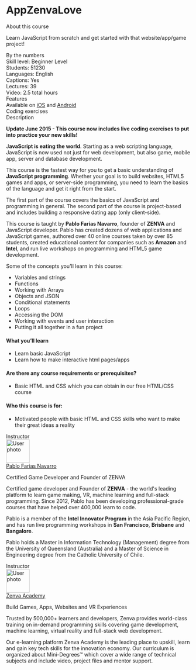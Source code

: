# AppZenvaLove

<div><div class="course-overview--container--2OKKD" data-purpose="dashboard-overview-container"><div class="course-overview--heading--290FL" data-purpose="course-headline"><div class="font-heading-lg mb-space-sm">About this course</div><p>Learn JavaScript from scratch and get started with that website/app/game project!</p></div><div class="course-overview--grid-row--1nKqQ"><div>By the numbers</div><div data-purpose="course-main-stats"><div>Skill level: Beginner Level</div><div>Students: 51230</div><div>Languages: English</div><div>Captions: Yes</div></div><div data-purpose="course-additional-stats"><div>Lectures: 39</div><div>Video: 2.5 total hours</div></div></div><div class="course-overview--grid-row--1nKqQ course-overview--course-features--2fF12" data-purpose="course-features"><div>Features</div><div class="course-overview--wide--37Lev"><span>Available on <a href="https://udemy.app.link/SBGVmAoUP9" target="_blank" rel="noopener noreferrer">iOS</a> and <a href="https://udemy.app.link/SBGVmAoUP9" target="_blank" rel="noopener noreferrer">Android</a></span><div>Coding exercises</div></div></div><div class="course-overview--grid-row--1nKqQ"><div>Description</div><div class="course-overview--wide--37Lev course-overview--description--2m1iq" data-purpose="course-description"><div data-purpose="safely-set-inner-html:trusted-html:content"><p><strong>Update June 2015  - This course now includes live coding exercises to put into practice your new skills!</strong></p><p>J<strong>avaScript is eating the world</strong>. Starting as a web scripting language, JavaScript is now used not just for web development, but also game, mobile app, server and database development.</p><p>This course is the fastest way for you to get a basic understanding of <strong>JavaScript programming</strong>. Whether your goal is to build websites, HTML5 games and apps, or server-side programming, you need to learn the basics of the language and get it right from the start.</p><p>The first part of the course covers the basics of JavaScript and programming in general. The second part of the course is project-based and includes building a responsive dating app (only client-side).</p><p>This course is taught by <strong>Pablo Farias Navarro</strong>, founder of <strong>ZENVA</strong> and JavaScript developer. Pablo has created dozens of web applications and JavaScript games, authored over 40 online courses taken by over 85 students, created educational content for companies such as <strong>Amazon</strong> and <strong>Intel</strong>, and run live workshops on programming and HTML5 game development.</p><p>Some of the concepts you'll learn in this course:</p><ul><li>Variables and strings</li><li>Functions</li><li>Working with Arrays</li><li>Objects and JSON</li><li>Conditional statements</li><li>Loops</li><li>Accessing the DOM</li><li>Working with events and user interaction</li><li>Putting it all together in a fun project</li></ul></div><h4>What you’ll learn</h4><ul><li>Learn basic JavaScript</li><li>Learn how to make interactive html pages/apps</li></ul><h4>Are there any course requirements or prerequisites?</h4><ul><li>Basic HTML and CSS which you can obtain in our free HTML/CSS course</li></ul><h4>Who this course is for:</h4><ul><li>Motivated people with basic HTML and CSS skills who want to make their great ideas a reality</li></ul></div></div><div class="course-overview--grid-row--1nKqQ"><div>Instructor</div><div class="course-overview--wide--37Lev"><div class="instructor-profile--header-row--n0Prm"><img alt="User photo" aria-label="User photo" class="user-avatar user-avatar--image" data-purpose="user-avatar" height="64" width="64" src="https://img-a.udemycdn.com/user/200_H/201592_beaa_5.jpg"><div class="instructor-profile--title-wrapper--2V1u6"><div class="instructor-profile--title--1rlDt"><a href="/user/pablofariasnavarro/" data-purpose="instructor-url">Pablo Farias Navarro</a></div><p>Certified Game Developer and Founder of ZENVA</p></div></div><div class="instructor-profile--social-links-row--14uvr"><a href="https://twitter.com/ZenvaTweets" class="instructor-profile--social-profile-btn--fs2ve" target="_blank" rel="noopener noreferrer nofollow"><span aria-label="Twitter" class="udi udi-twitter"></span></a><a href="https://www.facebook.com/ZenvaDev" class="instructor-profile--social-profile-btn--fs2ve" target="_blank" rel="noopener noreferrer nofollow"><span aria-label="Facebook" class="udi udi-facebook"></span></a><a href="https://linkedin.com/company/zenva/" class="instructor-profile--social-profile-btn--fs2ve" target="_blank" rel="noopener noreferrer nofollow"><span aria-label="LinkedIn" class="udi udi-linkedin"></span></a><a href="https://www.youtube.com/c/zenva" class="instructor-profile--social-profile-btn--fs2ve" target="_blank" rel="noopener noreferrer nofollow"><span aria-label="YouTube" class="udi udi-youtube"></span></a><a href="http://www.zenva.com" class="instructor-profile--social-profile-btn--fs2ve" target="_blank" rel="noopener noreferrer nofollow"><span aria-label="Personal website" class="udi udi-globe"></span></a></div><div class="instructor-profile--description--vCsKv"><div data-purpose="safely-set-inner-html:trusted-html:content"><p>Certified game developer and Founder of <strong>ZENVA</strong> - the world's leading platform to learn game making, VR, machine learning and full-stack programming. Since 2012, Pablo has been developing professional-grade courses that have helped over 400,000 learn to code.</p><p>Pablo is a member of the <strong>Intel Innovator Program</strong> in the Asia Pacific Region, and has run live programming workshops in <strong>San Francisco</strong>, <strong>Brisbane</strong> and <strong>Bangalore</strong>. </p><p>Pablo holds a Master in Information Technology (Management) degree from the University of Queensland (Australia) and a Master of Science in Engineering degree from the Catholic University of Chile.</p></div></div></div></div><div class="course-overview--grid-row--1nKqQ"><div>Instructor</div><div class="course-overview--wide--37Lev"><div class="instructor-profile--header-row--n0Prm"><img alt="User photo" aria-label="User photo" class="user-avatar user-avatar--image" data-purpose="user-avatar" height="64" width="64" src="https://img-a.udemycdn.com/user/200_H/30402002_48cf_2.jpg"><div class="instructor-profile--title-wrapper--2V1u6"><div class="instructor-profile--title--1rlDt"><a href="/user/zenva/" data-purpose="instructor-url">Zenva Academy</a></div><p>Build Games, Apps, Websites and VR Experiences</p></div></div><div class="instructor-profile--social-links-row--14uvr"><a href="https://twitter.com/ZenvaTweets" class="instructor-profile--social-profile-btn--fs2ve" target="_blank" rel="noopener noreferrer nofollow"><span aria-label="Twitter" class="udi udi-twitter"></span></a><a href="https://www.facebook.com/ZenvaDev" class="instructor-profile--social-profile-btn--fs2ve" target="_blank" rel="noopener noreferrer nofollow"><span aria-label="Facebook" class="udi udi-facebook"></span></a><a href="https://linkedin.com/company/zenva/" class="instructor-profile--social-profile-btn--fs2ve" target="_blank" rel="noopener noreferrer nofollow"><span aria-label="LinkedIn" class="udi udi-linkedin"></span></a><a href="https://www.youtube.com/c/zenva" class="instructor-profile--social-profile-btn--fs2ve" target="_blank" rel="noopener noreferrer nofollow"><span aria-label="YouTube" class="udi udi-youtube"></span></a><a href="https://academy.zenva.com/?zva_src=udemy" class="instructor-profile--social-profile-btn--fs2ve" target="_blank" rel="noopener noreferrer nofollow"><span aria-label="Personal website" class="udi udi-globe"></span></a></div><div class="instructor-profile--description--vCsKv"><div data-purpose="safely-set-inner-html:trusted-html:content"><p>Trusted by 500,000+ learners and developers, Zenva provides world-class training on in-demand programming skills covering game development, machine learning, virtual reality and full-stack web development.</p><p>Our e-learning platform Zenva Academy is the leading place to upskill, learn and gain key tech skills for the innovation economy. Our curriculum is organized about Mini-Degrees™ which cover a wide range of technical subjects and include video, project files and mentor support.</p></div></div></div></div></div></div>
